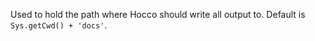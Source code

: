 Used to hold the path where Hocco should write all output to. Default is ```Sys.getCwd() + 'docs'```.